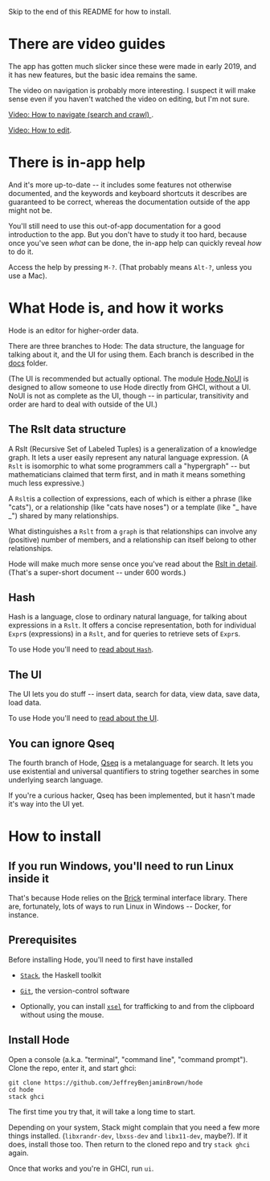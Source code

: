 Skip to the end of this README for how to install.


# There are video guides

The app has gotten much slicker since these were made in early 2019,
and it has new features,
but the basic idea remains the same.

The video on navigation is probably more interesting.
I suspect it will make sense even if you haven't watched the video on editing,
but I'm not sure.

[Video: How to navigate (search and crawl)
](https://www.youtube.com/watch?v=o6yifYdKlU0).

[Video: How to edit](https://www.youtube.com/watch?v=fuCREbf1m9k).


# There is in-app help

And it's more up-to-date --
it includes some features not otherwise documented,
and the keywords and keyboard shortcuts it describes are guaranteed to be correct,
whereas the documentation outside of the app might not be.

You'll still need to use this out-of-app documentation
for a good introduction to the app.
But you don't have to study it too hard,
because once you've seen *what* can be done,
the in-app help can quickly reveal *how* to do it.

Access the help by pressing `M-?`.
(That probably means `Alt-?`, unless you use a Mac).


# What Hode is, and how it works

Hode is an editor for higher-order data.

There are three branches to Hode:
The data structure, the language for talking about it,
and the UI for using them.
Each branch is described in the [docs](docs) folder.

(The UI is recommended but actually optional. The module
[Hode.NoUI](hode/Hode/NoUI.hs)
is designed to allow someone to use Hode directly from GHCI, without a UI.
NoUI is not as complete as the UI, though -- in particular,
transitivity and order are hard to deal with outside of the UI.)

## The Rslt data structure

A Rslt (Recursive Set of Labeled Tuples)
is a generalization of a knowledge graph.
It lets a user easily represent any natural language expression.
(A `Rslt` is isomorphic to what some programmers call a "hypergraph" --
but mathematicians claimed that term first,
and in math it means something much less expressive.)

A `Rslt`is a collection of expressions,
each of which is either a phrase (like "cats"),
or a relationship (like "cats have noses")
or a template (like "_ have _") shared by many relationships.

What distinguishes a `Rslt` from a `graph`
is that relationships can involve any (positive) number of members,
and a relationship can itself belong to other relationships.

Hode will make much more sense once you've read about the
[Rslt in detail](docs/rslt/rslt.md).
(That's a super-short document -- under 600 words.)

## Hash

Hash is a language,
close to ordinary natural language,
for talking about expressions in a `Rslt`.
It offers a concise representation,
both for individual `Expr`s (expressions) in a `Rslt`,
and for queries to retrieve sets of `Expr`s.

To use Hode you'll need to
[read about `Hash`](docs/hash/the-hash-language.md).

## The UI

The UI lets you do stuff
-- insert data, search for data, view data, save data, load data.

To use Hode you'll need to
[read about the UI](docs/ui.md).

## You can ignore Qseq

The fourth branch of Hode,
[Qseq](Hode/Qseq/) is a metalanguage for search.
It lets you use existential and universal quantifiers to string together searches in some underlying search language.

If you're a curious hacker, Qseq has been implemented,
but it hasn't made it's way into the UI yet.


# How to install

## If you run Windows, you'll need to run Linux inside it

That's because Hode relies on the
[Brick](https://hackage.haskell.org/package/brick)
terminal interface library.
There are, fortunately, lots of ways to run Linux in Windows
-- Docker, for instance.

## Prerequisites

Before installing Hode, you'll need to first have installed

* [`Stack`](https://docs.haskellstack.org/en/stable/README/), the Haskell toolkit

* [`Git`](https://git-scm.com/book/en/v2/Getting-Started-Installing-Git), the version-control software

* Optionally, you can install [`xsel`](https://linux.die.net/man/1/xsel)
for trafficking to and from the clipboard without using the mouse.

## Install Hode

Open a console (a.k.a. "terminal", "command line", "command prompt").
Clone the repo, enter it, and start ghci:
```
git clone https://github.com/JeffreyBenjaminBrown/hode
cd hode
stack ghci
```
The first time you try that,
it will take a long time to start.

Depending on your system, Stack might complain that
you need a few more things installed.
(`libxrandr-dev`, `lbxss-dev` and `libx11-dev`, maybe?).
If it does, install those too.
Then return to the cloned repo and try `stack ghci` again.

Once that works and you're in GHCI, run `ui`.

